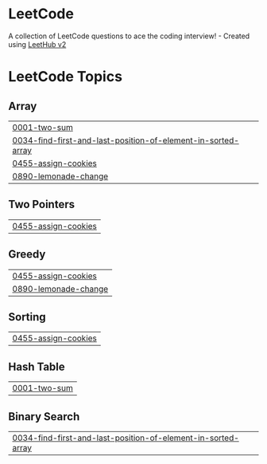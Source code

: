 # LeetCode
A collection of LeetCode questions to ace the coding interview! - Created using [LeetHub v2](https://github.com/arunbhardwaj/LeetHub-2.0)

<!---LeetCode Topics Start-->
# LeetCode Topics
## Array
|  |
| ------- |
| [0001-two-sum](https://github.com/harsh200539/LeetCode/tree/master/0001-two-sum) |
| [0034-find-first-and-last-position-of-element-in-sorted-array](https://github.com/harsh200539/LeetCode/tree/master/0034-find-first-and-last-position-of-element-in-sorted-array) |
| [0455-assign-cookies](https://github.com/harsh200539/LeetCode/tree/master/0455-assign-cookies) |
| [0890-lemonade-change](https://github.com/harsh200539/LeetCode/tree/master/0890-lemonade-change) |
## Two Pointers
|  |
| ------- |
| [0455-assign-cookies](https://github.com/harsh200539/LeetCode/tree/master/0455-assign-cookies) |
## Greedy
|  |
| ------- |
| [0455-assign-cookies](https://github.com/harsh200539/LeetCode/tree/master/0455-assign-cookies) |
| [0890-lemonade-change](https://github.com/harsh200539/LeetCode/tree/master/0890-lemonade-change) |
## Sorting
|  |
| ------- |
| [0455-assign-cookies](https://github.com/harsh200539/LeetCode/tree/master/0455-assign-cookies) |
## Hash Table
|  |
| ------- |
| [0001-two-sum](https://github.com/harsh200539/LeetCode/tree/master/0001-two-sum) |
## Binary Search
|  |
| ------- |
| [0034-find-first-and-last-position-of-element-in-sorted-array](https://github.com/harsh200539/LeetCode/tree/master/0034-find-first-and-last-position-of-element-in-sorted-array) |
<!---LeetCode Topics End-->